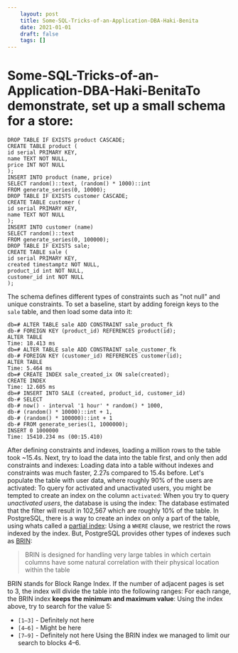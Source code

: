```yaml
---
 	layout: post
 	title: Some-SQL-Tricks-of-an-Application-DBA-Haki-Benita
 	date: 2021-01-01
 	draft: false
 	tags: []
---
```


# Some-SQL-Tricks-of-an-Application-DBA-Haki-BenitaTo demonstrate, set up a small schema for a store:
```
DROP TABLE IF EXISTS product CASCADE;
CREATE TABLE product (
id serial PRIMARY KEY,
name TEXT NOT NULL,
price INT NOT NULL
);
INSERT INTO product (name, price)
SELECT random()::text, (random() * 1000)::int
FROM generate_series(0, 10000);
DROP TABLE IF EXISTS customer CASCADE;
CREATE TABLE customer (
id serial PRIMARY KEY,
name TEXT NOT NULL
);
INSERT INTO customer (name)
SELECT random()::text
FROM generate_series(0, 100000);
DROP TABLE IF EXISTS sale;
CREATE TABLE sale (
id serial PRIMARY KEY,
created timestamptz NOT NULL,
product_id int NOT NULL,
customer_id int NOT NULL
);
```
The schema defines different types of constraints such as "not null" and unique constraints.
To set a baseline, start by adding foreign keys to the `sale` table, and then load some data into it:
```
db=# ALTER TABLE sale ADD CONSTRAINT sale_product_fk
db-# FOREIGN KEY (product_id) REFERENCES product(id);
ALTER TABLE
Time: 18.413 ms
db=# ALTER TABLE sale ADD CONSTRAINT sale_customer_fk
db-# FOREIGN KEY (customer_id) REFERENCES customer(id);
ALTER TABLE
Time: 5.464 ms
db=# CREATE INDEX sale_created_ix ON sale(created);
CREATE INDEX
Time: 12.605 ms
db=# INSERT INTO SALE (created, product_id, customer_id)
db-# SELECT
db-# now() - interval '1 hour' * random() * 1000,
db-# (random() * 10000)::int + 1,
db-# (random() * 100000)::int + 1
db-# FROM generate_series(1, 1000000);
INSERT 0 1000000
Time: 15410.234 ms (00:15.410)
```
After defining constraints and indexes, loading a million rows to the table took ~15.4s.
Next, try to load the data into the table first, and only then add constraints and indexes:
Loading data into a table without indexes and constraints was much faster, 2.27s compared to 15.4s before.
Let's populate the table with user data, where roughly 90% of the users are activated:
To query for activated and unactivated users, you might be tempted to create an index on the column `activated`:
When you try to query *unactivated users*, the database is using the index:
The database estimated that the filter will result in 102,567 which are roughly 10% of the table.
In PostgreSQL, there is a way to create an index on only a part of the table, using whats called a [partial index](https://www.postgresql.org/docs/current/indexes-partial.html):
Using a `WHERE` clause, we restrict the rows indexed by the index.
But, PostgreSQL provides other types of indexes such as [BRIN](https://www.postgresql.org/docs/current/brin.html):
> BRIN is designed for handling very large tables in which certain columns have some natural correlation with their physical location within the table
>
BRIN stands for Block Range Index.
If the number of adjacent pages is set to 3, the index will divide the table into the following ranges:
For each range, the BRIN index **keeps the minimum and maximum value**:
Using the index above, try to search for the value 5:
- `[1–3]` - Definitely not here
- `[4–6]` - Might be here
- `[7–9]` - Definitely not here
Using the BRIN index we managed to limit our search to blocks 4–6.
